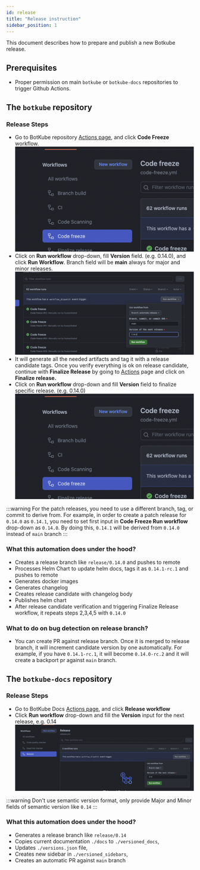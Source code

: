 ```yaml
---
id: release
title: "Release instruction"
sidebar_position: 1
---
```


This document describes how to prepare and publish a new Botkube release.

## Prerequisites

- Proper permission on main `botkube` or `botkube-docs` repositories to trigger Github Actions.

## The `botkube` repository

### Release Steps

- Go to BotKube repository [Actions page](https://github.com/kubeshop/botkube/actions), and click **Code Freeze** workflow.
  ![BotKube Github Actions](assets/release_code_freeze.png "BotKube Github Actions")
- Click on **Run workflow** drop-down, fill **Version** field. (e.g. 0.14.0), and click **Run Workflow**. Branch field will be **main** always for major and minor releases.
  ![BotKube Code Freeze](assets/release_code_freeze_version.png "BotKube Code Freeze")
- It will generate all the needed artifacts and tag it with a release candidate tags. Once you verify everything is ok on release candidate,
  continue with **Finalize Release** by going to [Actions](https://github.com/kubeshop/botkube/actions) page and click on **Finalize release.**
- Click on **Run workflow** drop-down and fill **Version** field to finalize specific release. (e.g. 0.14.0)
  ![BotKube Finalize Release](assets/release_code_freeze.png "BotKube Finalize Release")

:::warning
For the patch releases, you need to use a different branch, tag, or commit to derive from. For example, in order to create a patch
release for `0.14.0` as `0.14.1`, you need to set first input in **Code Freeze Run workflow** drop-down as `0.14.0`. By doing this, `0.14.1` will
be derived from `0.14.0` instead of `main` branch
:::

### What this automation does under the hood?

- Creates a release branch like `release/0.14.0` and pushes to remote
- Processes Helm Chart to update helm docs, tags it as `0.14.1-rc.1` and pushes to remote
- Generates docker images
- Generates changelog
- Creates release candidate with changelog body
- Publishes helm chart
- After release candidate verification and triggering Finalize Release workflow, it repeats steps 2,3,4,5 with `0.14.0`

### What to do on bug detection on release branch?

- You can create PR against release branch. Once it is merged to release branch, it will increment candidate version by one automatically.
  For example, if you have `0.14.1-rc.1`, it will become `0.14.0-rc.2` and it will create a backport pr against `main` branch.

## The `botkube-docs` repository

### Release Steps

- Go to BotKube Docs [Actions page](https://github.com/kubeshop/botkube-docs/actions), and click **Release workflow**
- Click **Run workflow** drop-down and fill the **Version** input for the next release, e.g. 0.14
  ![BotKube Docs Release](assets/docs_release.png "BotKube Docs Release")

:::warning
Don't use semantic version format, only provide Major and Minor fields of semantic version like `0.14`
:::

### What this automation does under the hood?

- Generates a release branch like `release/0.14`
- Copies current documentation `./docs` to `./versioned_docs`,
- Updates `./versions.json` file,
- Creates new sidebar in `./versioned_sidebars`,
- Creates an automatic PR against `main` branch
